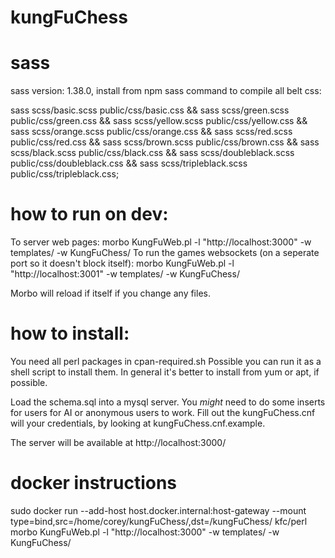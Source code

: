 # kungFuChess

# sass
sass version: 1.38.0, install from npm
sass command to compile all belt css:

sass scss/basic.scss public/css/basic.css && sass scss/green.scss public/css/green.css && sass scss/yellow.scss public/css/yellow.css && sass scss/orange.scss public/css/orange.css && sass scss/red.scss public/css/red.css && sass scss/brown.scss public/css/brown.css && sass scss/black.scss public/css/black.css && sass scss/doubleblack.scss public/css/doubleblack.css && sass scss/tripleblack.scss public/css/tripleblack.css;


# how to run on dev:
To server web pages:
morbo KungFuWeb.pl -l "http://localhost:3000" -w templates/ -w KungFuChess/
To run the games websockets (on a seperate port so it doesn't block itself):
morbo KungFuWeb.pl -l "http://localhost:3001" -w templates/ -w KungFuChess/

Morbo will reload if itself if you change any files.

# how to install:
You need all perl packages in cpan-required.sh
Possible you can run it as a shell script to install them.
In general it's better to install from yum or apt, if possible.

Load the schema.sql into a mysql server. You *might* need to do some inserts for users for AI or anonymous users to work.
Fill out the kungFuChess.cnf will your credentials, by looking at kungFuChess.cnf.example.

The server will be available at http://localhost:3000/

# docker instructions

sudo docker run --add-host host.docker.internal:host-gateway --mount type=bind,src=/home/corey/kungFuChess/,dst=/kungFuChess/ kfc/perl morbo KungFuWeb.pl -l "http://localhost:3000" -w templates/ -w KungFuChess/

